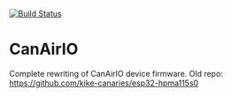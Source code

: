 [![Build Status](https://travis-ci.com/hpsaturn/CanAirIO.svg?branch=master)](https://travis-ci.com/hpsaturn/CanAirIO)

# CanAirIO

Complete rewriting of CanAirIO device firmware. Old repo: https://github.com/kike-canaries/esp32-hpma115s0
